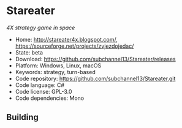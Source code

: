 # Stareater

_4X strategy game in space_

- Home: http://stareater4x.blogspot.com/, https://sourceforge.net/projects/zvjezdojedac/
- State: beta
- Download: https://github.com/subchannel13/Stareater/releases
- Platform: Windows, Linux, macOS
- Keywords: strategy, turn-based
- Code repository: https://github.com/subchannel13/Stareater.git
- Code language: C#
- Code license: GPL-3.0
- Code dependencies: Mono

## Building

